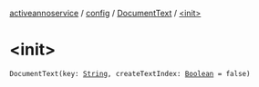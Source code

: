 [activeannoservice](../../index.md) / [config](../index.md) / [DocumentText](index.md) / [&lt;init&gt;](./-init-.md)

# &lt;init&gt;

`DocumentText(key: `[`String`](https://kotlinlang.org/api/latest/jvm/stdlib/kotlin/-string/index.html)`, createTextIndex: `[`Boolean`](https://kotlinlang.org/api/latest/jvm/stdlib/kotlin/-boolean/index.html)` = false)`